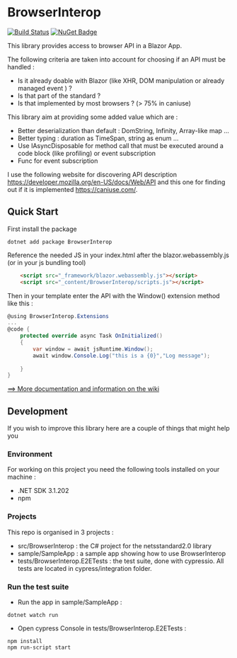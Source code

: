 # BrowserInterop

[![Build Status](https://dev.azure.com/remibou/toss/_apis/build/status/RemiBou.BrowserInterop?branchName=master)](https://dev.azure.com/remibou/toss/_build/latest?definitionId=9&branchName=master) [![NuGet Badge](https://buildstats.info/nuget/BrowserInterop)](https://www.nuget.org/packages/BrowserInterop/)


This library provides access to browser API in a Blazor App. 

The following criteria are taken into account for choosing if an API must be handled :
- Is it already doable with Blazor (like XHR, DOM manipulation or already managed event ) ?
- Is that part of the standard ?
- Is that implemented by most browsers ? (> 75% in caniuse)

This library aim at providing some added value which are :
- Better deserialization than default : DomString, Infinity, Array-like map ...
- Better typing : duration as TimeSpan, string as enum ...
- Use IAsyncDisposable for method call that must be executed around a code block (like profiling) or event subscription
- Func for event subscription

I use the following website for discovering API description https://developer.mozilla.org/en-US/docs/Web/API and this one for finding out if it is implemented  https://caniuse.com/.

## Quick Start

First install the package 

```
dotnet add package BrowserInterop
```

Reference the needed JS in your index.html after the blazor.webassembly.js (or in your js bundling tool)

```html
    <script src="_framework/blazor.webassembly.js"></script>
    <script src="_content/BrowserInterop/scripts.js"></script>
```

Then in your template enter the API with the Window() extension method like this :

```c#
@using BrowserInterop.Extensions
...
@code {
    protected override async Task OnInitialized()
    {
        var window = await jsRuntime.Window();
        await window.Console.Log("this is a {0}","Log message");
      
    }
}
```

[==> More documentation and information on the wiki](https://github.com/RemiBou/BrowserInterop/wiki)

## Development

If you wish to improve this library here are a couple of things that might help you
### Environment

For working on this project you need the following tools installed on your machine :

- .NET SDK 3.1.202
- npm

### Projects

This repo is organised in 3 projects :
- src/BrowserInterop : the C# project for the netsstandard2.0 library
- sample/SampleApp : a sample app showing how to use BrowserInterop
- tests/BrowserInterop.E2ETests : the test suite, done with cypressio. All tests are located in cypress/integration folder.

### Run the test suite

- Run the app in sample/SampleApp :
```
dotnet watch run
```
- Open cypress Console in tests/BrowserInterop.E2ETests :
```
npm install
npm run-script start
```


